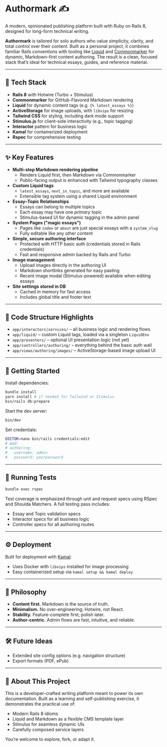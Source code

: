 # Authormark ✍️

A modern, opinionated publishing platform built with Ruby on Rails 8, designed for long-form technical writing.

**Authormark** is tailored for solo authors who value simplicity, clarity, and total control over their content. Built as a personal project, it combines familiar Rails conventions with tooling like [Liquid](https://shopify.github.io/liquid/) and [Commonmarker](https://github.com/gjtorikian/commonmarker) for dynamic, Markdown-first content authoring. The result is a clean, focused stack that’s ideal for technical essays, guides, and reference material.

---

## 🧱 Tech Stack

- **Rails 8** with Hotwire (Turbo + Stimulus)
- **Commonmarker** for GitHub-Flavored Markdown rendering
- **Liquid** for dynamic content tags (e.g. `{% latest_essays %}`)
- **ActiveStorage** for image uploads, with `libvips` for resizing
- **Tailwind CSS** for styling, including dark mode support
- **Stimulus.js** for client-side interactivity (e.g., topic tagging)
- **Interactor** pattern for business logic
- **Kamal** for containerized deployment
- **Rspec** for comprehensive testing

---

## ✨ Key Features

- **Multi-step Markdown rendering pipeline**
  - Renders Liquid first, then Markdown via Commonmarker
  - Public-facing output is enhanced with Tailwind typography classes
- **Custom Liquid tags**
  - `latest_essays`, `next_in_topic`, and more are available
  - Extensible tag system using a shared Liquid environment
- **Essay–Topic Relationships**
  - Essays can belong to multiple topics
  - Each essay may have one _primary_ topic
  - Stimulus-based UI for dynamic tagging in the admin panel
- **System Pages ("magic essays")**
  - Pages like `index` or `about` are just special essays with a `system_slug`
  - Fully editable like any other content
- **Simple, secure authoring interface**
  - Protected with HTTP basic auth (credentials stored in Rails credentials)
  - Fast and responsive admin backed by Rails and Turbo
- **Image management**
  - Upload images directly in the authoring UI
  - Markdown shortlinks generated for easy pasting
  - Recent image modal (Stimulus-powered) available when editing essays
- **Site settings stored in DB**
  - Cached in memory for fast access
  - Includes global title and footer text

---

## 📁 Code Structure Highlights

- `app/interactors|services/` – all business logic and rendering flows
- `app/liquid/` – custom Liquid tags, loaded via a singleton `LiquidEnv`
- `app/presenters/` – optional UI presentation logic (not yet)
- `app/controllers/authoring/` – everything behind the basic auth wall
- `app/views/authoring/images/` – ActiveStorage-based image upload UI

---

## 🚀 Getting Started

Install dependencies:

```bash
bundle install
yarn install # if needed for Tailwind or Stimulus
bin/rails db:prepare
````

Start the dev server:

```bash
bin/dev
```

Set credentials:

```bash
EDITOR=nano bin/rails credentials:edit
# Add:
# authoring:
#   username: admin
#   password: yourpassword
```

---

## 🧪 Running Tests

```bash
bundle exec rspec
```

Test coverage is emphasized through unit and request specs using RSpec and Shoulda Matchers. A full testing pass includes:

* Essay and Topic validation specs
* Interactor specs for all business logic
* Controller specs for all authoring routes

---

## ⚙️ Deployment

Built for deployment with [Kamal](https://kamal-deploy.io/):

* Uses Docker with `libvips` installed for image processing
* Easy containerized setup via `kamal setup && kamal deploy`

---

## 🧭 Philosophy

* **Content first.** Markdown is the source of truth.
* **Minimalism.** No over-engineering; Hotwire, not React.
* **Stability.** Feature-complete first; polish later.
* **Author-centric.** Admin flows are fast, intuitive, and reliable.

---

## 🛠️ Future Ideas

* Extended site config options (e.g. navigation structure)
* Export formats (PDF, ePub)

---

## 🤝 About This Project

This is a developer-crafted writing platform meant to power its own documentation. Built as a learning and self-publishing exercise, it demonstrates the practical use of:

* Modern Rails 8 idioms
* Liquid and Markdown as a flexible CMS template layer
* Stimulus for seamless dynamic UIs
* Carefully composed service layers

You’re welcome to explore, fork, or adapt it.
